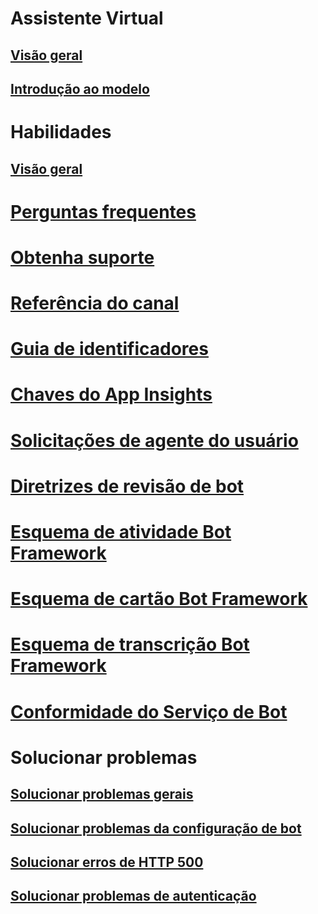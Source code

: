 # Assistente Virtual
## [Visão geral](../v4sdk/bot-builder-virtual-assistant-introduction.md)
## [Introdução ao modelo](../v4sdk/bot-builder-virtual-assistant-template.md)
# Habilidades 
## [Visão geral](../v4sdk/bot-builder-skills-overview.md)
# [Perguntas frequentes](../bot-service-resources-bot-framework-faq.md)
# [Obtenha suporte](../bot-service-resources-links-help.md)
# [Referência do canal](../bot-service-channels-reference.md)
# [Guia de identificadores](../bot-service-resources-identifiers-guide.md)
# [Chaves do App Insights](../bot-service-resources-app-insights-keys.md)
# [Solicitações de agente do usuário](../bot-service-resources-user-agent.md)
# [Diretrizes de revisão de bot](../bot-service-review-guidelines.md)
# [Esquema de atividade Bot Framework](https://aka.ms/botSpecs-activitySchema)
# [Esquema de cartão Bot Framework](https://aka.ms/botSpecs-cardSchema)
# [Esquema de transcrição Bot Framework](https://aka.ms/botSpecs-transcripts)
# [Conformidade do Serviço de Bot](../v4sdk/bot-service-compliance.md)
# Solucionar problemas
## [Solucionar problemas gerais](../bot-service-troubleshoot-general-problems.md)
## [Solucionar problemas da configuração de bot](../bot-service-troubleshoot-bot-configuration.md)
## [Solucionar erros de HTTP 500](../bot-service-troubleshoot-500-errors.md)
## [Solucionar problemas de autenticação](../bot-service-troubleshoot-authentication-problems.md)
